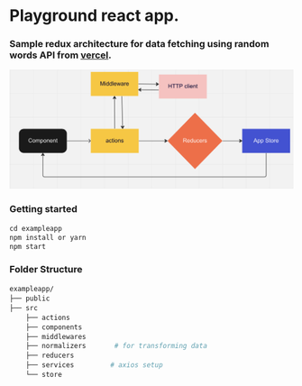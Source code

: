 # Playground react app.

### Sample redux architecture for data fetching using random words API from [vercel](http://random-words-api.vercel.app/word).

![alt text](./screenshots/architectural-design.png)

### Getting started

```
cd exampleapp
npm install or yarn
npm start
```

### Folder Structure

```sh
exampleapp/
├── public
├── src
    ├── actions
    ├── components
    ├── middlewares
    ├── normalizers       # for transforming data
    ├── reducers
    ├── services         # axios setup
    └── store
```
